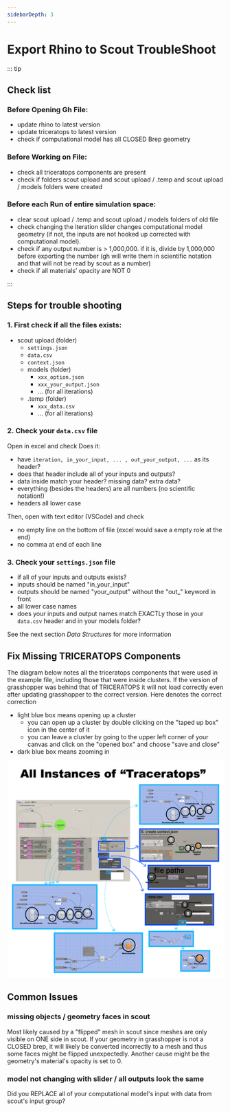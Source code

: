 ```yaml
---
sidebarDepth: 3
---
```


# Export Rhino to Scout TroubleShoot

::: tip
## Check list

### Before Opening Gh File:
- update rhino to latest version
- update triceratops to latest version
- check if computational model has all CLOSED Brep geometry

### Before Working on File:
- check all triceratops components are present
- check if folders scout upload and scout upload / .temp and scout upload / models folders were created

### Before each Run of entire simulation space:
- clear scout upload / .temp  and scout upload / models folders of old file
- check changing the iteration slider changes computational model geometry (if not, the inputs are not hooked up corrected with computational model).
- check if any output number is > 1,000,000. if it is, divide by 1,000,000 before exporting the number (gh will write them in scientific notation and that will not be read by scout as a number)
- check if all materials’ opacity are NOT 0

:::

## Steps for trouble shooting 
### 1. First check if all the files exists: 
- scout upload (folder)
    - `settings.json`
    - `data.csv`
    - `context.json`
    - models (folder)
        - `xxx_option.json`
        - `xxx_your_output.json`
        - ... (for all iterations)
    - .temp (folder)
        - `xxx_data.csv`
        - ... (for all iterations)

### 2. Check your `data.csv` file
Open in excel and check
Does it: 
- have `iteration, in_your_input, ... , out_your_output, ...` as its header?
- does that header include all of your inputs and outputs?
- data inside match your header? missing data? extra data?
- everything (besides the headers) are all numbers (no scientific notation!)
- headers all lower case

Then, open with text editor (VSCode) and check
- no empty line on the bottom of file (excel would save a empty role at the end)
- no comma at end of each line 

### 3. Check your `settings.json` file
- if all of your inputs and outputs exists?
- inputs should be named "in_your_input"
- outputs should be named "your_output" without the "out_" keyword in front
- all lower case names
- does your inputs and output names match EXACTLy those in your `data.csv` header and in your models folder? 

See the next section *Data Structures* for more information


## Fix Missing TRICERATOPS Components
The diagram below notes all the triceratops components that were used in the example file, including those that were inside clusters. 
If the version of grasshopper was behind that of TRICERATOPS it will not load correctly even after updating grasshopper to the correct version. 
Here denotes the correct correction
- light blue box means opening up a cluster
    - you can open up a cluster by double clicking on the "taped up box" icon in the center of it
    - you can leave a cluster by going to the upper left corner of your canvas and click on the "opened box" and choose "save and close" 
- dark blue box means zooming in

![img](./images/triceratops_instances.png)

## Common Issues
### missing objects / geometry faces in scout
Most likely caused by a "flipped" mesh in scout since meshes are only visible on ONE side in scout. If your geometry in grasshopper is not a CLOSED brep, it will likely be converted incorrectly to a mesh and thus some faces might be flipped unexpectedly. 
Another cause might be the geometry's material's opacity is set to 0. 

### model not changing with slider / all outputs look the same
Did you REPLACE all of your computational model's input with data from scout's input group? 

